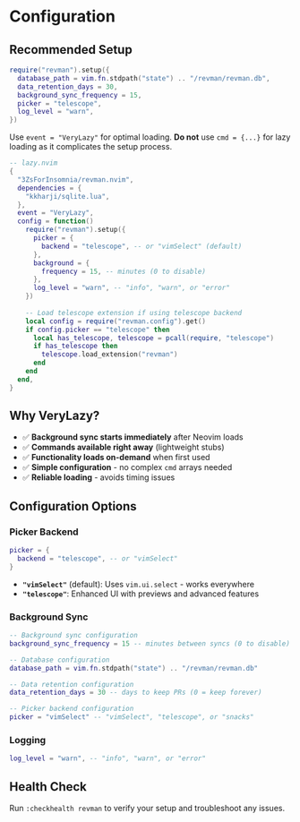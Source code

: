 # Configuration

## Recommended Setup

```lua
require("revman").setup({
  database_path = vim.fn.stdpath("state") .. "/revman/revman.db",
  data_retention_days = 30,
  background_sync_frequency = 15,
  picker = "telescope",
  log_level = "warn",
})
```
Use `event = "VeryLazy"` for optimal loading. **Do not** use `cmd = {...}` for lazy loading as it complicates the setup process.

```lua
-- lazy.nvim
{
  "3ZsForInsomnia/revman.nvim",
  dependencies = {
    "kkharji/sqlite.lua",
  },
  event = "VeryLazy",
  config = function()
    require("revman").setup({
      picker = {
        backend = "telescope", -- or "vimSelect" (default)
      },
      background = {
        frequency = 15, -- minutes (0 to disable)
      },
      log_level = "warn", -- "info", "warn", or "error"
    })
    
    -- Load telescope extension if using telescope backend
    local config = require("revman.config").get()
    if config.picker == "telescope" then
      local has_telescope, telescope = pcall(require, "telescope")
      if has_telescope then
        telescope.load_extension("revman")
      end
    end
  end,
}
```

## Why VeryLazy?

- ✅ **Background sync starts immediately** after Neovim loads
- ✅ **Commands available right away** (lightweight stubs)
- ✅ **Functionality loads on-demand** when first used
- ✅ **Simple configuration** - no complex `cmd` arrays needed
- ✅ **Reliable loading** - avoids timing issues

## Configuration Options

### Picker Backend

```lua
picker = {
  backend = "telescope", -- or "vimSelect"
}
```

- **`"vimSelect"`** (default): Uses `vim.ui.select` - works everywhere
- **`"telescope"`**: Enhanced UI with previews and advanced features

### Background Sync

```lua
-- Background sync configuration
background_sync_frequency = 15 -- minutes between syncs (0 to disable)

-- Database configuration  
database_path = vim.fn.stdpath("state") .. "/revman/revman.db"

-- Data retention configuration
data_retention_days = 30 -- days to keep PRs (0 = keep forever)

-- Picker backend configuration
picker = "vimSelect" -- "vimSelect", "telescope", or "snacks"
```

### Logging

```lua
log_level = "warn", -- "info", "warn", or "error"
```

## Health Check

Run `:checkhealth revman` to verify your setup and troubleshoot any issues.
